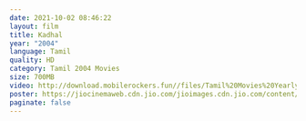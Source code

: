 ```yaml
---
date: 2021-10-02 08:46:22
layout: film
title: Kadhal
year: "2004"
language: Tamil
quality: HD
category: Tamil 2004 Movies
size: 700MB
video: http://download.mobilerockers.fun//files/Tamil%20Movies%20Yearly%20Collections/Tamil%202004%20Collections/Kadhal%20(2004)/Kadhal%20(2004)%20Full%20Movies/Kadhal%20(2004)%20HDRip/Kadhal%20(2004)%20HDRip%20Single%20Part.mp4
poster: https://jiocinemaweb.cdn.jio.com/jioimages.cdn.jio.com/content/entry/dynamiccontent/thumbs/512/512/0/0/2/01e1c140a30f11e98ec7c1466ab9e35f_1563351800384_p_medium.jpg
paginate: false
---
```

